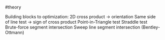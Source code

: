 #theory 

Building blocks to optimization:
	2D cross product -> orientation
	Same side of line test -> sign of cross product
		Point-in-Triangle test
		Straddle test
			Brute-force segment intersection
				Sweep line segment intersection (Bentley-Ottmann)